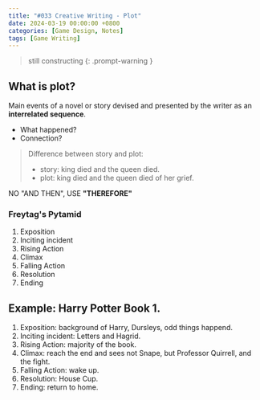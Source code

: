 ```yaml
---
title: "#033 Creative Writing - Plot"
date: 2024-03-19 00:00:00 +0800
categories: [Game Design, Notes]
tags: [Game Writing]
---
```


> still constructing
{: .prompt-warning }

## What is plot?
Main events of a novel or story devised and presented by the writer as an **interrelated sequence**.

- What happened?
- Connection?

> Difference between story and plot:
> - story: king died and the queen died.
> - plot: king died and the queen died of her grief.

NO "AND THEN", USE **"THEREFORE"**

### Freytag's Pytamid
1. Exposition
2. Inciting incident
3. Rising Action
4. Climax
5. Falling Action
6. Resolution
7. Ending

## Example: Harry Potter Book 1.
1. Exposition: background of Harry, Dursleys, odd things happend.
2. Inciting incident: Letters and Hagrid.
3. Rising Action: majority of the book.
4. Climax: reach the end and sees not Snape, but Professor Quirrell, and the fight.
5. Falling Action: wake up.
6. Resolution: House Cup.
7. Ending: return to home.


